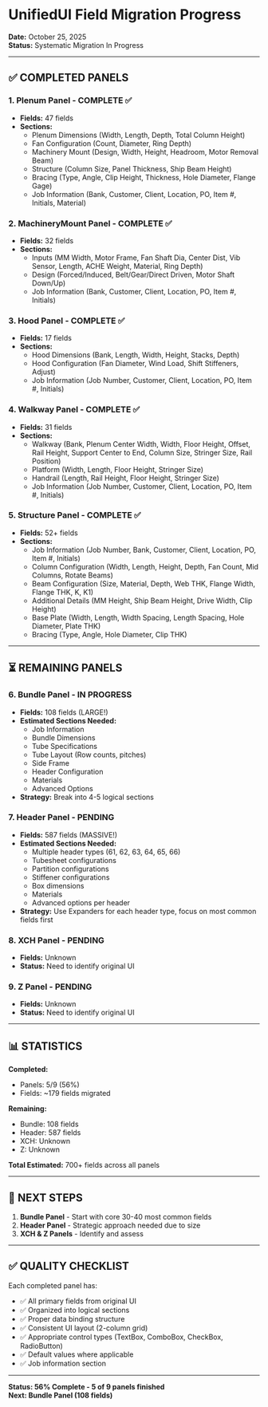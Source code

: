 # UnifiedUI Field Migration Progress

**Date:** October 25, 2025  
**Status:** Systematic Migration In Progress

---

## ✅ **COMPLETED PANELS**

### 1. **Plenum Panel** - COMPLETE ✅
- **Fields:** 47 fields
- **Sections:**
  - Plenum Dimensions (Width, Length, Depth, Total Column Height)
  - Fan Configuration (Count, Diameter, Ring Depth)
  - Machinery Mount (Design, Width, Height, Headroom, Motor Removal Beam)
  - Structure (Column Size, Panel Thickness, Ship Beam Height)
  - Bracing (Type, Angle, Clip Height, Thickness, Hole Diameter, Flange Gage)
  - Job Information (Bank, Customer, Client, Location, PO, Item #, Initials, Material)

### 2. **MachineryMount Panel** - COMPLETE ✅
- **Fields:** 32 fields
- **Sections:**
  - Inputs (MM Width, Motor Frame, Fan Shaft Dia, Center Dist, Vib Sensor, Length, ACHE Weight, Material, Ring Depth)
  - Design (Forced/Induced, Belt/Gear/Direct Driven, Motor Shaft Down/Up)
  - Job Information (Bank, Customer, Client, Location, PO, Item #, Initials)

### 3. **Hood Panel** - COMPLETE ✅
- **Fields:** 17 fields
- **Sections:**
  - Hood Dimensions (Bank, Length, Width, Height, Stacks, Depth)
  - Hood Configuration (Fan Diameter, Wind Load, Shift Stiffeners, Adjust)
  - Job Information (Job Number, Customer, Client, Location, PO, Item #, Initials)

### 4. **Walkway Panel** - COMPLETE ✅
- **Fields:** 31 fields
- **Sections:**
  - Walkway (Bank, Plenum Center Width, Width, Floor Height, Offset, Rail Height, Support Center to End, Column Size, Stringer Size, Rail Position)
  - Platform (Width, Length, Floor Height, Stringer Size)
  - Handrail (Length, Rail Height, Floor Height, Stringer Size)
  - Job Information (Job Number, Customer, Client, Location, PO, Item #, Initials)

### 5. **Structure Panel** - COMPLETE ✅
- **Fields:** 52+ fields
- **Sections:**
  - Job Information (Job Number, Bank, Customer, Client, Location, PO, Item #, Initials)
  - Column Configuration (Width, Length, Height, Depth, Fan Count, Mid Columns, Rotate Beams)
  - Beam Configuration (Size, Material, Depth, Web THK, Flange Width, Flange THK, K, K1)
  - Additional Details (MM Height, Ship Beam Height, Drive Width, Clip Height)
  - Base Plate (Width, Length, Width Spacing, Length Spacing, Hole Diameter, Plate THK)
  - Bracing (Type, Angle, Hole Diameter, Clip THK)

---

## ⏳ **REMAINING PANELS**

### 6. **Bundle Panel** - IN PROGRESS
- **Fields:** 108 fields (LARGE!)
- **Estimated Sections Needed:**
  - Job Information
  - Bundle Dimensions
  - Tube Specifications
  - Tube Layout (Row counts, pitches)
  - Side Frame
  - Header Configuration
  - Materials
  - Advanced Options
- **Strategy:** Break into 4-5 logical sections

### 7. **Header Panel** - PENDING
- **Fields:** 587 fields (MASSIVE!)
- **Estimated Sections Needed:**
  - Multiple header types (61, 62, 63, 64, 65, 66)
  - Tubesheet configurations
  - Partition configurations
  - Stiffener configurations
  - Box dimensions
  - Materials
  - Advanced options per header
- **Strategy:** Use Expanders for each header type, focus on most common fields first

### 8. **XCH Panel** - PENDING
- **Fields:** Unknown
- **Status:** Need to identify original UI

### 9. **Z Panel** - PENDING
- **Fields:** Unknown
- **Status:** Need to identify original UI

---

## 📊 **STATISTICS**

**Completed:**
- Panels: 5/9 (56%)
- Fields: ~179 fields migrated

**Remaining:**
- Bundle: 108 fields
- Header: 587 fields
- XCH: Unknown
- Z: Unknown

**Total Estimated:** 700+ fields across all panels

---

## 🎯 **NEXT STEPS**

1. **Bundle Panel** - Start with core 30-40 most common fields
2. **Header Panel** - Strategic approach needed due to size
3. **XCH & Z Panels** - Identify and assess

---

## ✅ **QUALITY CHECKLIST**

Each completed panel has:
- ✅ All primary fields from original UI
- ✅ Organized into logical sections
- ✅ Proper data binding structure
- ✅ Consistent UI layout (2-column grid)
- ✅ Appropriate control types (TextBox, ComboBox, CheckBox, RadioButton)
- ✅ Default values where applicable
- ✅ Job information section

---

**Status: 56% Complete - 5 of 9 panels finished**  
**Next: Bundle Panel (108 fields)**
